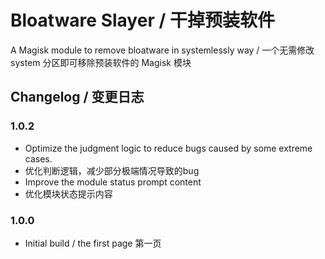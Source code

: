 # Bloatware Slayer / 干掉预装软件
A Magisk module to remove bloatware in systemlessly way / 一个无需修改 system 分区即可移除预装软件的 Magisk 模块

## Changelog / 变更日志

### 1.0.2
- Optimize the judgment logic to reduce bugs caused by some extreme cases.
- 优化判断逻辑，减少部分极端情况导致的bug
- Improve the module status prompt content
- 优化模块状态提示内容

### 1.0.0
- Initial build / the first page
  第一页

